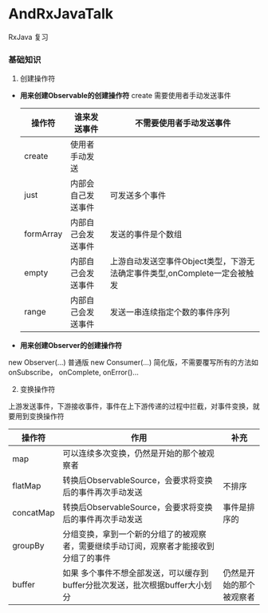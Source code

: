 # AndRxJavaTalk
RxJava 复习

### 基础知识

1. 创建操作符

* **用来创建Observable的创建操作符**
create 需要使用者手动发送事件

    | 操作符        | 谁来发送事件    |  不需要使用者手动发送事件  |
    | --------     | ------  | ------ |
    | create       | 使用者手动发送         |                  |
    | just         | 内部会自己发送事件      |   可发送多个事件    |
    | formArray    | 内部自己会发送事件      |   发送的事件是个数组    |
    | empty        | 内部自己会发送事件      |   上游自动发送空事件Object类型，下游无法确定事件类型,onComplete一定会被触发    |
    | range        | 内部自己会发送事件      |   发送一串连续指定个数的事件序列    |


* **用来创建Observer的创建操作符**

new Observer(...) 普通版
new Consumer(...) 简化版，不需要覆写所有的方法如 onSubscribe， onComplete, onError()...

2. 变换操作符

上游发送事件，下游接收事件，事件在上下游传递的过程中拦截，对事件变换，就要用到变换操作符

|  操作符   |   作用    |  补充 |
|  ------- |   ------- | -------|
| map      |   可以连续多次变换，仍然是开始的那个被观察者  |      |
| flatMap  |  转换后ObservableSource，会要求将变换后的事件再次手动发送   |  不排序    |
| concatMap|   转换后ObservableSource，会要求将变换后的事件再次手动发送  |   事件是排序的   |
| groupBy  |   分组变换，拿到一个新的分组了的被观察者，需要继续手动订阅，观察者才能接收到分组了的事件  |      |
| buffer   |   如果 多个事件不想全部发送，可以缓存到buffer分批次发送，批次根据buffer大小划分  |   仍然是开始的那个被观察者   |
